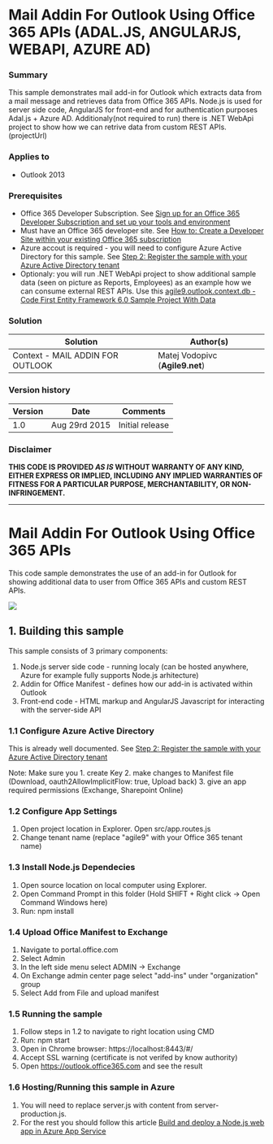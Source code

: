# Mail Addin For Outlook Using Office 365 APIs (ADAL.JS, ANGULARJS, WEBAPI, AZURE AD) #

### Summary ###
This sample demonstrates mail add-in for Outlook which extracts data from a mail message and retrieves data from Office 365 APIs. Node.js is used for server side code, AngularJS for front-end and for authentication purposes Adal.js + Azure AD. Additionaly(not required to run) there is .NET WebApi project to show how we can retrive data from custom REST APIs. (projectUrl)

### Applies to ###
-  Outlook 2013

### Prerequisites ###
-  Office 365 Developer Subscription. See [Sign up for an Office 365 Developer Subscription and set up your tools and environment](https://msdn.microsoft.com/EN-US/library/office/fp179924.aspx)
-  Must have an Office 365 developer site. See [How to: Create a Developer Site within your existing Office 365 subscription](https://msdn.microsoft.com/en-us/library/office/jj692554.aspx)
- Azure accout is required - you will need to configure Azure Active Directory for this sample. See [Step 2: Register the sample with your Azure Active Directory tenant](https://github.com/AzureADSamples/SinglePageApp-AngularJS-DotNet#step-2--register-the-sample-with-your-azure-active-directory-tenant)
- Optionaly: you will run .NET WebApi project to show additional sample data (seen on picture as Reports, Employees) as an example how we can consume external REST APIs. Use this [agile9.outlook.context.db - Code First Entity Framework 6.0 Sample Project With Data](https://github.com/matejv1/agile9.outlook.context.db)

### Solution ###
Solution | Author(s)
---------|----------
Context - MAIL ADDIN FOR OUTLOOK | Matej Vodopivc (**Agile9.net**)

### Version history ###
Version  | Date | Comments
---------| -----| --------
1.0  | Aug 29rd 2015 | Initial release

### Disclaimer ###
**THIS CODE IS PROVIDED *AS IS* WITHOUT WARRANTY OF ANY KIND, EITHER EXPRESS OR IMPLIED, INCLUDING ANY IMPLIED WARRANTIES OF FITNESS FOR A PARTICULAR PURPOSE, MERCHANTABILITY, OR NON-INFRINGEMENT.**


----------

# Mail Addin For Outlook Using Office 365 APIs #
This code sample demonstrates the use of an add-in for Outlook for showing additional data to user from Office 365 APIs and custom REST APIs.

![](http://img.youtube.com/vi/EhppDWba6XY/0.jpg)

## 1. Building this sample ##
This sample consists of 3 primary components:

1. Node.js server side code - running localy (can be hosted anywhere, Azure for example fully supports Node.js arhitecture)
2. Addin for Office Manifest - defines how our add-in is activated within Outlook
3. Front-end code - HTML markup and AngularJS Javascript for interacting with the server-side API


### 1.1 Configure Azure Active Directory ###

This is already well documented. See [Step 2: Register the sample with your Azure Active Directory tenant](https://github.com/AzureADSamples/SinglePageApp-AngularJS-DotNet#step-2--register-the-sample-with-your-azure-active-directory-tenant)

Note: Make sure you 
	1. create Key 
	2. make changes to Manifest file (Download, oauth2AllowImplicitFlow: true, Upload back)
	3. give an app required permissions (Exchange, Sharepoint Online)

### 1.2 Configure App Settings ###

1. Open project location in Explorer. Open src/app.routes.js
2. Change tenant name (replace "agile9" with your Office 365 tenant name)

### 1.3 Install Node.js Dependecies ###

1. Open source location on local computer using Explorer. 
2. Open Command Prompt in this folder (Hold SHIFT + Right click -> Open Command Windows here)
3. Run: npm install

### 1.4 Upload Office Manifest to Exchange ###

1. Navigate to portal.office.com
2. Select Admin
3. In the left side menu select ADMIN -> Exchange
4. On Exchange admin center page select "add-ins" under "organization" group
5. Select Add from File and upload manifest

### 1.5 Running the sample

1. Follow steps in 1.2 to navigate to right location using CMD
2. Run: npm start
3. Open in Chrome browser: https://localhost:8443/#/ 
4. Accept SSL warning (certificate is not verifed by know authority)
5. Open https://outlook.office365.com and see the result

### 1.6 Hosting/Running this sample in Azure 

1. You will need to replace server.js with content from server-production.js. 
2. For the rest you should follow this article [Build and deploy a Node.js web app in Azure App Service](https://azure.microsoft.com/en-us/documentation/articles/web-sites-nodejs-develop-deploy-mac/?utm_content=buffer1e07e&utm_medium=social&utm_source=twitter.com&utm_campaign=buffer)
 
